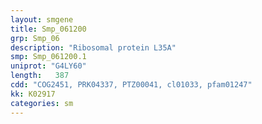 ```yaml
---
layout: smgene
title: Smp_061200
grp: Smp_06
description: "Ribosomal protein L35A"
smp: Smp_061200.1
uniprot: "G4LY60"
length:   387
cdd: "COG2451, PRK04337, PTZ00041, cl01033, pfam01247"
kk: K02917
categories: sm
---
```

